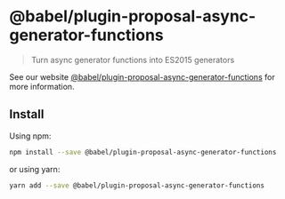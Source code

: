 # @babel/plugin-proposal-async-generator-functions

> Turn async generator functions into ES2015 generators

See our website [@babel/plugin-proposal-async-generator-functions](https://new.babeljs.io/docs/en/next/babel-plugin-proposal-async-generator-functions.html) for more information.

## Install

Using npm:

```sh
npm install --save @babel/plugin-proposal-async-generator-functions
```

or using yarn:

```sh
yarn add --save @babel/plugin-proposal-async-generator-functions
```
